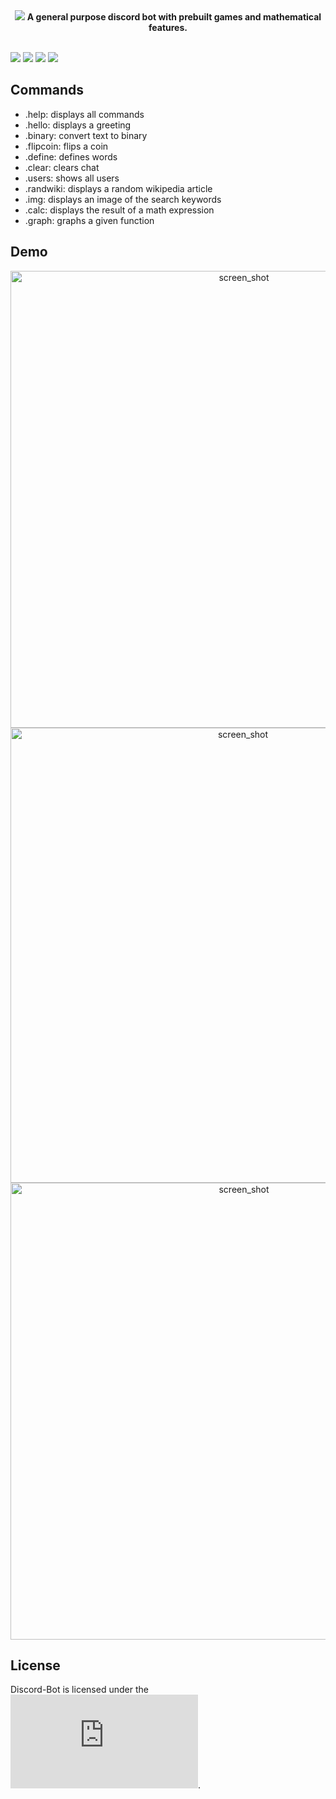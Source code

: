 <div align="center">
  <img src="https://user-images.githubusercontent.com/49791407/185975164-4fa2c354-e457-4d10-8f5b-2feee0ad0cd7.png">
  <b>A general purpose discord bot with prebuilt games and mathematical features.</b>
 </div>
 <br>

![](https://img.shields.io/badge/Discord-7289DA?style=flat&logo=discord&logoColor=white)
![](https://img.shields.io/badge/Python-3776AB?style=flat&logo=python&logoColor=blue&color=white)
![](https://img.shields.io/tokei/lines/github/AJM432/Discord-Bot) 
![](https://img.shields.io/github/repo-size/AJM432/Discord-Bot?style=flat)

## Commands

- .help: displays all commands
- .hello: displays a greeting
- .binary: convert text to binary
- .flipcoin: flips a coin
- .define: defines words
- .clear: clears chat
- .users: shows all users
- .randwiki: displays a random wikipedia article
- .img: displays an image of the search keywords
- .calc: displays the result of a math expression
- .graph: graphs a given function

## Demo

<div align="center">
  <img width="731" alt="screen_shot" src="https://user-images.githubusercontent.com/49791407/162538388-ab21c3fd-b40c-48cf-a350-7ed56f7b47ae.png">
  <img width="728" alt="screen_shot" src="https://user-images.githubusercontent.com/49791407/162538626-dbc7f9a8-cc45-4de9-87f6-ae7161dc1e87.png">
  <img width="731" alt="screen_shot" src="https://user-images.githubusercontent.com/49791407/162538729-7b177c0c-0764-4302-8a9a-05e22c6d638f.png">
</div>

## License
Discord-Bot is licensed under the ![MIT license](https://github.com/AJM432/Discord-Bot/blob/main/LICENSE.md).
